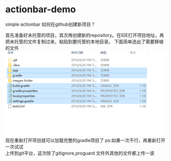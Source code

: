 # actionbar-demo
simple actionbar
如何在github创建新项目？

首先准备好未托管的项目，其次再创建新的repository。在IDE打开项目地址，再把未托管的文件复制过来，粘贴到要托管的本地目录。
下面简单选出了需要移植的文件</br>
![image](https://raw.githubusercontent.com/tamam9/actionbar-demo/master/readme/simple_git_project.png)</br>
 现在重新打开项目就可以加载完整的gradle项目了 
 ps:如果一次不行，再重新打开 一次试试
 </br>上传到git平台，这次除了gitignore,proguard 文件外其他的文件都上传一波
